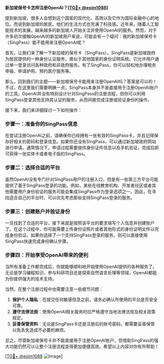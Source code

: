 **新加坡保号卡怎样注册OpenAI？[[TG💪+ @esim1088](https://t.me/s/esim1088)]**

提到新加坡，很多人会想到这个国家的现代化、高效以及它作为国际金融中心的地位。而说到新加坡的居民，他们的生活方式也充满了科技感。近年来，随着人工智能技术的发展，越来越多的新加坡人开始关注并使用OpenAI的服务。然而，对于许多初次接触OpenAI的新加坡用户来说，可能会有一个疑问：我的新加坡保号卡（SingPass）能不能用来注册OpenAI呢？

首先，让我们来了解一下新加坡的保号卡（SingPass）。SingPass是新加坡政府为居民提供的一种身份认证服务，类似于其他国家的身份证明系统。它允许用户通过单一登录访问各种政府和非政府服务。有了SingPass，你可以轻松地办理税务申报、申请护照、预约医疗服务等。

那么，回到我们的主题——新加坡保号卡能用来注册OpenAI吗？答案是可以的！不过，在这里我们需要明确一点，SingPass本身并不是直接用于注册OpenAI账户的工具。OpenAI并没有特别设计针对SingPass的注册流程，但你可以利用SingPass登录其他支持其认证的服务，从而间接完成注册或验证身份的操作。

接下来，我们来详细探讨一下如何操作：

### 步骤一：准备你的SingPass信息

在尝试注册OpenAI之前，请确保你已经拥有一张有效的SingPass卡，并且记得保存好相关的密码和登录信息。如果你还没有SingPass，可以通过新加坡政府网站进行申请。通常情况下，申请过程需要提供身份证件信息以及手机验证，完成后即可获得一张实体卡或者电子版的SingPass。

### 步骤二：选择合适的平台

虽然OpenAI没有专门针对SingPass用户的注册入口，但是有一些第三方平台可能提供了基于SingPass登录的功能。例如，某些在线教育机构、开发者社区或者其他需要用户身份验证的服务可能会集成SingPass作为登录选项之一。因此，在寻找适合自己的平台时，可以优先考虑那些支持SingPass登录的服务。

### 步骤三：创建账户并验证身份

一旦找到了合适的平台，接下来就是按照该平台的要求填写个人信息并创建账户了。在这个过程中，你可能需要上传身份证照片或者其他形式的身份证明文件以完成身份验证。如果你选择了一个支持SingPass登录的服务，则可以直接使用SingPass快速完成身份确认步骤。

### 步骤四：开始享受OpenAI带来的便利

当所有准备工作都完成后，你就能够顺利地开始使用OpenAI提供的各种服务了。无论是学习编程知识、参与科研项目还是探索自然语言处理等领域，OpenAI都能为你提供强大的技术支持。

当然，在整个注册过程中也需要注意一些细节问题：

1. **保护个人隐私**：在提交任何敏感信息之前，请务必确认所使用的平台是否安全可靠。
2. **遵守法律法规**：使用OpenAI相关服务时应严格遵守当地法律法规及相关政策规定。
3. **妥善保管资料**：无论是SingPass卡还是注册后的账号密码，都需要妥善保管以免丢失造成不必要的麻烦。

总之，尽管新加坡保号卡并不能直接用于注册OpenAI账户，但借助SingPass的强大功能仍然可以让整个注册流程变得更加便捷高效。希望以上内容对你有所帮助！

[[TG💪+ @esim1088](https://t.me/s/esim1088) ![Image](https://i.postimg.cc/4NQfJmqS/Snipaste-2025-05-13-00-14-12.png)]